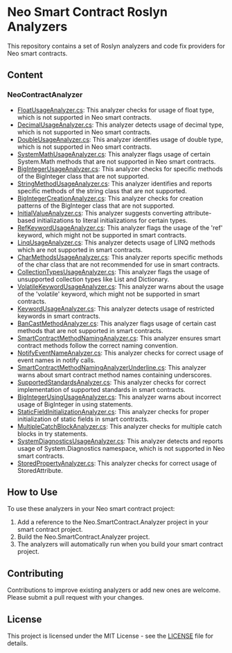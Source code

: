 # Neo Smart Contract Roslyn Analyzers

This repository contains a set of Roslyn analyzers and code fix providers for Neo smart contracts.

## Content
### NeoContractAnalyzer

- [FloatUsageAnalyzer.cs](NeoContractAnalyzer/FloatUsageAnalyzer.cs): This analyzer checks for usage of float type, which is not supported in Neo smart contracts.
- [DecimalUsageAnalyzer.cs](NeoContractAnalyzer/DecimalUsageAnalyzer.cs): This analyzer detects usage of decimal type, which is not supported in Neo smart contracts.
- [DoubleUsageAnalyzer.cs](NeoContractAnalyzer/DoubleUsageAnalyzer.cs): This analyzer identifies usage of double type, which is not supported in Neo smart contracts.
- [SystemMathUsageAnalyzer.cs](NeoContractAnalyzer/SystemMathUsageAnalyzer.cs): This analyzer flags usage of certain System.Math methods that are not supported in Neo smart contracts.
- [BigIntegerUsageAnalyzer.cs](NeoContractAnalyzer/BigIntegerUsageAnalyzer.cs): This analyzer checks for specific methods of the BigInteger class that are not supported.
- [StringMethodUsageAnalyzer.cs](NeoContractAnalyzer/StringMethodUsageAnalyzer.cs): This analyzer identifies and reports specific methods of the string class that are not supported.
- [BigIntegerCreationAnalyzer.cs](NeoContractAnalyzer/BigIntegerCreationAnalyzer.cs): This analyzer checks for creation patterns of the BigInteger class that are not supported.
- [InitialValueAnalyzer.cs](NeoContractAnalyzer/InitialValueAnalyzer.cs): This analyzer suggests converting attribute-based initializations to literal initializations for certain types.
- [RefKeywordUsageAnalyzer.cs](NeoContractAnalyzer/RefKeywordUsageAnalyzer.cs): This analyzer flags the usage of the 'ref' keyword, which might not be supported in smart contracts.
- [LinqUsageAnalyzer.cs](NeoContractAnalyzer/LinqUsageAnalyzer.cs): This analyzer detects usage of LINQ methods which are not supported in smart contracts.
- [CharMethodsUsageAnalyzer.cs](NeoContractAnalyzer/CharMethodsUsageAnalyzer.cs): This analyzer reports specific methods of the char class that are not recommended for use in smart contracts.
- [CollectionTypesUsageAnalyzer.cs](NeoContractAnalyzer/CollectionTypesUsageAnalyzer.cs): This analyzer flags the usage of unsupported collection types like List and Dictionary.
- [VolatileKeywordUsageAnalyzer.cs](NeoContractAnalyzer/VolatileKeywordUsageAnalyzer.cs): This analyzer warns about the usage of the 'volatile' keyword, which might not be supported in smart contracts.
- [KeywordUsageAnalyzer.cs](NeoContractAnalyzer/KeywordUsageAnalyzer.cs): This analyzer detects usage of restricted keywords in smart contracts.
- [BanCastMethodAnalyzer.cs](NeoContractAnalyzer/BanCastMethodAnalyzer.cs): This analyzer flags usage of certain cast methods that are not supported in smart contracts.
- [SmartContractMethodNamingAnalyzer.cs](NeoContractAnalyzer/SmartContractMethodNamingAnalyzer.cs): This analyzer ensures smart contract methods follow the correct naming convention.
- [NotifyEventNameAnalyzer.cs](NeoContractAnalyzer/NotifyEventNameAnalyzer.cs): This analyzer checks for correct usage of event names in notify calls.
- [SmartContractMethodNamingAnalyzerUnderline.cs](NeoContractAnalyzer/SmartContractMethodNamingAnalyzerUnderline.cs): This analyzer warns about smart contract method names containing underscores.
- [SupportedStandardsAnalyzer.cs](NeoContractAnalyzer/SupportedStandardsAnalyzer.cs): This analyzer checks for correct implementation of supported standards in smart contracts.
- [BigIntegerUsingUsageAnalyzer.cs](NeoContractAnalyzer/BigIntegerUsingUsageAnalyzer.cs): This analyzer warns about incorrect usage of BigInteger in using statements.
- [StaticFieldInitializationAnalyzer.cs](NeoContractAnalyzer/StaticFieldInitializationAnalyzer.cs): This analyzer checks for proper initialization of static fields in smart contracts.
- [MultipleCatchBlockAnalyzer.cs](NeoContractAnalyzer/MultipleCatchBlockAnalyzer.cs): This analyzer checks for multiple catch blocks in try statements.
- [SystemDiagnosticsUsageAnalyzer.cs](NeoContractAnalyzer/SystemDiagnosticsUsageAnalyzer.cs): This analyzer detects and reports usage of System.Diagnostics namespace, which is not supported in Neo smart contracts.
- [StoredPropertyAnalyzer.cs](NeoContractAnalyzer/StoredPropertyAnalyzer.cs): This analyzer checks for correct usage of StoredAttribute.
## How to Use

To use these analyzers in your Neo smart contract project:

1. Add a reference to the Neo.SmartContract.Analyzer project in your smart contract project.
2. Build the Neo.SmartContract.Analyzer project.
3. The analyzers will automatically run when you build your smart contract project.

## Contributing

Contributions to improve existing analyzers or add new ones are welcome. Please submit a pull request with your changes.

## License

This project is licensed under the MIT License - see the [LICENSE](LICENSE) file for details.

